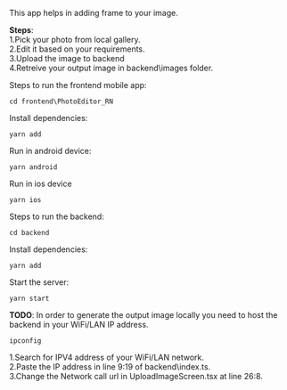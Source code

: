 
This app helps in adding frame to your image. <br/>

**Steps**: <br/>
1.Pick your photo from local gallery. <br/>
2.Edit it based on your requirements.<br/>
3.Upload the image to backend <br/>
4.Retreive your output image in backend\images folder.<br/>

Steps to run the frontend mobile app:
```
cd frontend\PhotoEditor_RN
```

Install dependencies:
```
yarn add
```

Run in android device:
```
yarn android
```

Run in ios device
```
yarn ios
```

Steps to run the backend:
```
cd backend
```

Install dependencies:
```
yarn add
```

Start the server:
```
yarn start
```


**TODO**:
In order to generate the output image locally you need to host the backend in your WiFi/LAN IP address.
```
ipconfig
```
1.Search for IPV4 address of your WiFi/LAN network. <br/>
2.Paste the IP address in line 9:19 of backend\index.ts. <br/>
3.Change the Network call url in UploadImageScreen.tsx at line 26:8. <br/>

